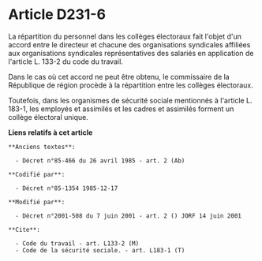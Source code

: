 # Article D231-6

La répartition du personnel dans les collèges électoraux fait l'objet d'un accord entre le directeur et chacune des
organisations syndicales affiliées aux organisations syndicales représentatives des salariés en application de l'article L.
133-2 du code du travail.

Dans le cas où cet accord ne peut être obtenu, le commissaire de la République de région procède à la répartition entre les
collèges électoraux. 

Toutefois, dans les organismes de sécurité sociale mentionnés à l'article L. 183-1, les employés et assimilés et les cadres
et assimilés forment un collège électoral unique.

**Liens relatifs à cet article**

	**Anciens textes**:

	  - Décret n°85-466 du 26 avril 1985 - art. 2 (Ab)

	**Codifié par**:

	  - Décret n°85-1354 1985-12-17

	**Modifié par**:

	  - Décret n°2001-508 du 7 juin 2001 - art. 2 () JORF 14 juin 2001

	**Cite**:

	  - Code du travail - art. L133-2 (M)
	  - Code de la sécurité sociale. - art. L183-1 (T)
